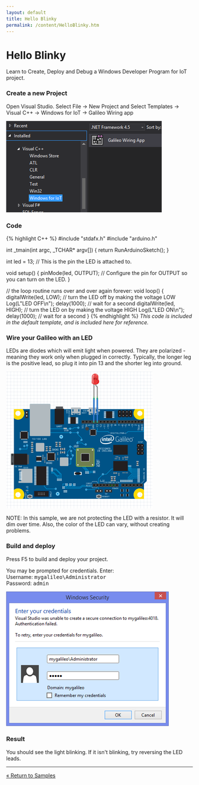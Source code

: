 ```yaml
---
layout: default
title: Hello Blinky
permalink: /content/HelloBlinky.htm
---
```


<div class="container">
  <h1>Hello Blinky</h1>
  <p>Learn to Create, Deploy and Debug a Windows Developer Program for IoT project.</p>

  <h3>Create a new Project</h3>
  <p>Open Visual Studio. Select File -> New Project and Select Templates -> Visual C++ -> Windows for IoT -> Galileo Wiring app</p>
  <img src="images/Nuget_AppCreate.png"/>

  <h3>Code</h3>
  {% highlight C++ %}
  #include "stdafx.h"
  #include "arduino.h"

  int _tmain(int argc, _TCHAR* argv[])
  {
    return RunArduinoSketch();
  }

  int led = 13;  // This is the pin the LED is attached to.

  void setup()
  {
    pinMode(led, OUTPUT); // Configure the pin for OUTPUT so you can turn on the LED.
  }

  // the loop routine runs over and over again forever:
  void loop()
  {
    digitalWrite(led, LOW);    // turn the LED off by making the voltage LOW
    Log(L"LED OFF\n");
    delay(1000);               // wait for a second
    digitalWrite(led, HIGH);    // turn the LED on by making the voltage HIGH
    Log(L"LED ON\n");
    delay(1000);               // wait for a second
  }
  {% endhighlight %}
  <i>This code is included in the default template, and is included here for reference.</i>

  <h3>Wire your Galileo with an LED</h3>
  <p>LEDs are diodes which will emit light when powered. They are polarized - meaning they work only when plugged in correctly. Typically, the longer leg is the positive lead, so plug it into pin 13 and the shorter leg into ground.</p>
  <img src="images/HelloBlinky.png"/>
  <p>NOTE: In this sample, we are not protecting the LED with a resistor. It will dim over time. Also, the color of the LED can vary, without creating problems.</p>

  <h3>Build and deploy</h3>
  <p>Press F5 to build and deploy your project.</p>
  <p>You may be prompted for credentials. Enter:<br/>
  Username: <kbd>mygalileo\Administrator</kbd><br/>
  Password: <kbd>admin</kbd><br/></p>
  <p><img src="images/VSDeployCred.png" /></p>

  <h3>Result</h3>
  <p>You should see the light blinking. If it isn't blinking, try reversing the LED leads.</p>
  <hr/>

  <a class="btn btn-default" href="SampleApps.htm" role="button">&laquo; Return to Samples</a>
